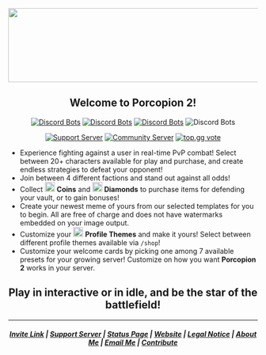 <img src="https://cdn.discordapp.com/attachments/858505566429904896/1149348891548979322/Porcopion_Promo_Poster.png" width="1200px" height="150px"/>
<h2 align="center">Welcome to Porcopion 2!</h2>

<div align="center">

[![Discord Bots](https://top.gg/api/widget/servers/831405652781957160.svg)](https://top.gg/bot/831405652781957160) [![Discord Bots](https://top.gg/api/widget/upvotes/831405652781957160.svg)](https://top.gg/bot/831405652781957160) [![Discord Bots](https://top.gg/api/widget/owner/831405652781957160.svg)](https://top.gg/bot/831405652781957160) ![Discord Bots](https://img.shields.io/badge/Version-1.2.1-red)

</div>

<div align="center">

[![Support Server](https://img.shields.io/badge/Support%20Server-The%20Twilight-blue?logo=discord&logoColor=white)](https://bit.ly/porcy-support) [![Community Server](https://img.shields.io/badge/Community%20Server-The%20Battlefield-blue?logo=discord&logoColor=white)](https://bit.ly/porcy-support) [![top.gg vote](https://img.shields.io/badge/Vote%20Here-top.gg-red?logo=discord&logoColor=white)](https://top.gg/bot/831405652781957160/vote)

</div>

- Experience fighting against a user in real-time PvP combat! Select between 20+ characters available for play and purchase, and create endless strategies to defeat your opponent!
- Join between 4 different factions and stand out against all odds!
- Collect <img src="https://cdn.discordapp.com/attachments/859326698020667442/1093087511095541760/emoji.png" alt="alt text" title="image Title" width="20" /> **Coins** and <img src="https://cdn.discordapp.com/attachments/859326698020667442/1093087533308596244/emoji.png" alt="alt text" title="image Title" width="20" /> **Diamonds** to purchase items for defending your vault, or to gain bonuses!
- Create your newest meme of yours from our selected templates for you to begin. All are free of charge and does not have watermarks embedded on your image output.
- Customize your <img src="https://cdn.discordapp.com/attachments/859326698020667442/1093089891174338570/emoji.png" alt="alt text" title="image Title" width="20" /> **Profile Themes** and make it yours! Select between different profile themes available via `/shop`!
- Customize your welcome cards by picking one among 7 available presets for your growing server! Customize on how you want **Porcopion 2** works in your server.

<h2 align="center">
Play in interactive or in idle, and be the star of the battlefield!
</h2>

---

<h5 align="center">
    <a href="https://discord.com/api/oauth2/authorize?client_id=828936914601246741&permissions=1409416310&scope=bot">Invite Link</a> | <a href="https://discord.gg/k28ct4T3yN">Support Server</a> | <a href="https://stats.uptimerobot.com/8z5m9IXMmp">Status Page</a> | <a href="https://raianah.yolasite.com/">Website</a> | <a href="https://raianah.gitbook.io/porcopion/legal/legal">Legal Notice</a> | <a href="https://raianah.gitbook.io/raianah">About Me</a> | <a href="mailto:raianah.twilight@gmail.com">Email Me</a> | <a href="https://github.com/raianah/porcopion/tree/main/contribute">Contribute</a>
</h5>
